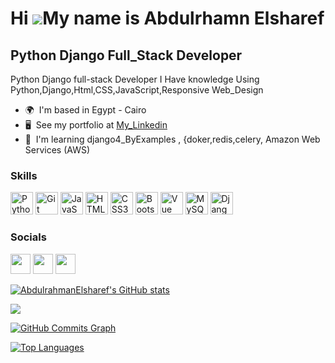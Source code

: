 Hi ![](https://user-images.githubusercontent.com/18350557/176309783-0785949b-9127-417c-8b55-ab5a4333674e.gif)My name is Abdulrhamn Elsharef
===========================================================================================================================================

Python Django Full\_Stack Developer
-----------------------------------

Python Django full-stack Developer I Have knowledge Using Python,Django,Html,CSS,JavaScript,Responsive Web_Design

* 🌍  I'm based in Egypt - Cairo
* 🖥️  See my portfolio at [My\_Linkedin](http://www.linkedin.com/in/abdulrahman-elsharef-589050254/)
* 🧠  I'm learning django4\_ByExamples , {doker,redis,celery, Amazon Web Services (AWS)



### Skills


<p align="left">
<a href="https://www.python.org/" target="_blank" rel="noreferrer"><img src="https://raw.githubusercontent.com/danielcranney/readme-generator/main/public/icons/skills/python-colored.svg" width="36" height="36" alt="Python" /></a>
<a href="https://git-scm.com/" target="_blank" rel="noreferrer"><img src="https://raw.githubusercontent.com/danielcranney/readme-generator/main/public/icons/skills/git-colored.svg" width="36" height="36" alt="Git" /></a>
<a href="https://developer.mozilla.org/en-US/docs/Web/JavaScript" target="_blank" rel="noreferrer"><img src="https://raw.githubusercontent.com/danielcranney/readme-generator/main/public/icons/skills/javascript-colored.svg" width="36" height="36" alt="JavaScript" /></a>
<a href="https://developer.mozilla.org/en-US/docs/Glossary/HTML5" target="_blank" rel="noreferrer"><img src="https://raw.githubusercontent.com/danielcranney/readme-generator/main/public/icons/skills/html5-colored.svg" width="36" height="36" alt="HTML5" /></a>
<a href="https://www.w3.org/TR/CSS/#css" target="_blank" rel="noreferrer"><img src="https://raw.githubusercontent.com/danielcranney/readme-generator/main/public/icons/skills/css3-colored.svg" width="36" height="36" alt="CSS3" /></a>
<a href="https://getbootstrap.com/" target="_blank" rel="noreferrer"><img src="https://raw.githubusercontent.com/danielcranney/readme-generator/main/public/icons/skills/bootstrap-colored.svg" width="36" height="36" alt="Bootstrap" /></a>
<a href="https://vuejs.org/" target="_blank" rel="noreferrer"><img src="https://raw.githubusercontent.com/danielcranney/readme-generator/main/public/icons/skills/vuejs-colored.svg" width="36" height="36" alt="Vue" /></a>
<a href="https://www.mysql.com/" target="_blank" rel="noreferrer"><img src="https://raw.githubusercontent.com/danielcranney/readme-generator/main/public/icons/skills/mysql-colored.svg" width="36" height="36" alt="MySQL" /></a>
<a href="https://www.djangoproject.com/" target="_blank" rel="noreferrer"><img src="https://raw.githubusercontent.com/danielcranney/readme-generator/main/public/icons/skills/django-colored.svg" width="36" height="36" alt="Django" /></a>
</p>


### Socials

<p align="left"> <a href="https://www.github.com/AbdulrahmanElsharef" target="_blank" rel="noreferrer"><img src="https://raw.githubusercontent.com/danielcranney/readme-generator/main/public/icons/socials/github.svg" width="32" height="32" /></a> <a href="https://www.linkedin.com/in/AbdulrahmanElsharef" target="_blank" rel="noreferrer"><img src="https://raw.githubusercontent.com/danielcranney/readme-generator/main/public/icons/socials/linkedin.svg" width="32" height="32" /></a> <a href="https://www.stackoverflow.com/users/AbdulrahmanElsharef" target="_blank" rel="noreferrer"><img src="https://raw.githubusercontent.com/danielcranney/readme-generator/main/public/icons/socials/stackoverflow.svg" width="32" height="32" /></a></p>

<a href="http://www.github.com/AbdulrahmanElsharef"><img src="https://github-readme-stats.vercel.app/api?username=AbdulrahmanElsharef&show_icons=true&hide=&count_private=true&title_color=22c55e&text_color=ffffff&icon_color=ec4899&bg_color=0f172a&hide_border=true&show_icons=true" alt="AbdulrahmanElsharef's GitHub stats" /></a>

<a href="http://www.github.com/AbdulrahmanElsharef"><img src="https://github-readme-streak-stats.herokuapp.com/?user=AbdulrahmanElsharef&stroke=ffffff&background=0f172a&ring=22c55e&fire=22c55e&currStreakNum=ffffff&currStreakLabel=22c55e&sideNums=ffffff&sideLabels=ffffff&dates=ffffff&hide_border=true" /></a>

<a href="http://www.github.com/AbdulrahmanElsharef"><img src="https://github-readme-activity-graph.cyclic.app/graph?username=AbdulrahmanElsharef&bg_color=0f172a&color=ffffff&line=ec4899&point=ffffff&area_color=0f172a&area=true&hide_border=true&custom_title=GitHub%20Commits%20Graph" alt="GitHub Commits Graph" /></a>

<a href="https://github.com/AbdulrahmanElsharef" align="left"><img src="https://github-readme-stats.vercel.app/api/top-langs/?username=AbdulrahmanElsharef&langs_count=10&title_color=22c55e&text_color=ffffff&icon_color=ec4899&bg_color=0f172a&hide_border=true&locale=en&custom_title=Top%20%Languages" alt="Top Languages" /></a>




